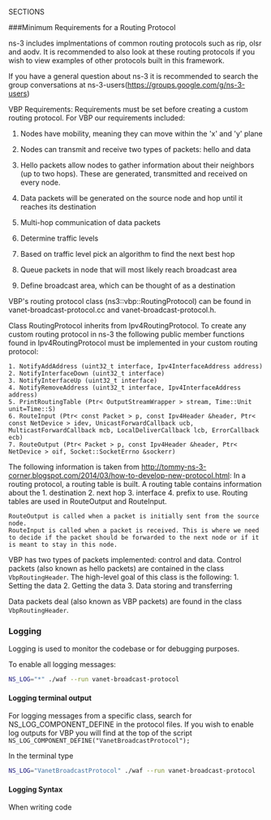 SECTIONS





###Minimum Requirements for a Routing Protocol

ns-3 includes implmentations of common routing protocols such as rip, olsr and aodv. It is recommended to also look at these routing protocols if you wish to view examples of other protocols built in this framework.

If you have a general question about ns-3 it is recommended to search the group conversations at ns-3-users(https://groups.google.com/g/ns-3-users)


VBP Requirements:
Requirements must be set before creating a custom routing protocol. For VBP our requirements included:
1. Nodes have mobility, meaning they can move within the 'x' and 'y' plane

2. Nodes can transmit and receive two types of packets: hello and data

3. Hello packets allow nodes to gather information about their neighbors (up to two hops). These are generated, transmitted and received on every node.

4. Data packets will be generated on the source node and hop until it reaches its destination

5. Multi-hop communication of data packets

6. Determine traffic levels

7. Based on traffic level pick an algorithm to find the next best hop

8. Queue packets in node that will most likely reach broadcast area

9. Define broadcast area, which can be thought of as a destination



VBP's routing protocol class (ns3::vbp::RoutingProtocol) can be found in vanet-broadcast-protocol.cc and vanet-broadcast-protocol.h. 

Class RoutingProtocol inherits from Ipv4RoutingProtocol. To create any custom routing protocol in ns-3 the following public member functions found in Ipv4RoutingProtocol must be implemented in your custom routing protocol:

    1. NotifyAddAddress (uint32_t interface, Ipv4InterfaceAddress address)
    2. NotifyInterfaceDown (uint32_t interface)
    3. NotifyInterfaceUp (uint32_t interface)
    4. NotifyRemoveAddress (uint32_t interface, Ipv4InterfaceAddress address)
    5. PrintRoutingTable (Ptr< OutputStreamWrapper > stream, Time::Unit unit=Time::S) 
    6. RouteInput (Ptr< const Packet > p, const Ipv4Header &header, Ptr< const NetDevice > idev, UnicastForwardCallback ucb, MulticastForwardCallback mcb, LocalDeliverCallback lcb, ErrorCallback ecb)
    7. RouteOutput (Ptr< Packet > p, const Ipv4Header &header, Ptr< NetDevice > oif, Socket::SocketErrno &sockerr)


The following information is taken from http://tommy-ns-3-corner.blogspot.com/2014/03/how-to-develop-new-protocol.html:
    In a routing protocol, a routing table is built. A routing table contains information about the 1. destination 2. next hop 3. interface 4. prefix to use.
    Routing tables are used in RouteOutput and RouteInput. 

    RouteOutput is called when a packet is initially sent from the source node.
    RouteInput is called when a packet is received. This is where we need to decide if the packet should be forwarded to the next node or if it is meant to stay in this node.


VBP has two types of packets implemented: control and data.
Control packets (also known as hello packets) are contained in the class `VbpRoutingHeader`.
The high-level goal of this class is the following:
    1. Setting the data
    2. Getting the data
    3. Data storing and transferring

Data packets deal (also known as VBP packets) are found in the class `VbpRoutingHeader`. 




### Logging

Logging is used to monitor the codebase or for debugging purposes.

To enable all logging messages:
```bash
NS_LOG="*" ./waf --run vanet-broadcast-protocol
```

#### Logging terminal output
For logging messages from a specific class, search for NS_LOG_COMPONENT_DEFINE in the protocol files.
If you wish to enable log outputs for VBP you will find at the top of the script
```NS_LOG_COMPONENT_DEFINE("VanetBroadcastProtocol");```

In the terminal type
```bash
NS_LOG="VanetBroadcastProtocol" ./waf --run vanet-broadcast-protocol
```

#### Logging Syntax
When writing code